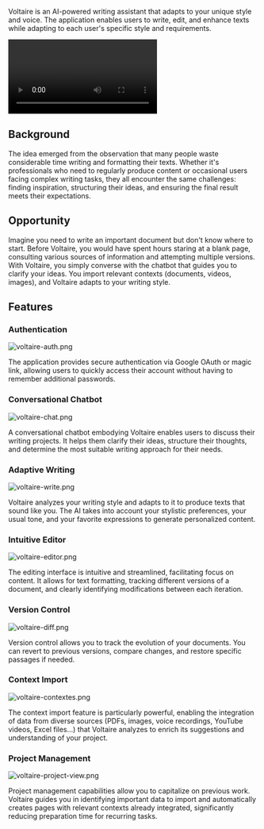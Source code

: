 Voltaire is an AI-powered writing assistant that adapts to your unique style and voice. The application enables users to write, edit, and enhance texts while adapting to each user's specific style and requirements.

![voltaire-landing.mp4](/voltaire/voltaire-landing.mp4)

## Background
The idea emerged from the observation that many people waste considerable time writing and formatting their texts. Whether it's professionals who need to regularly produce content or occasional users facing complex writing tasks, they all encounter the same challenges: finding inspiration, structuring their ideas, and ensuring the final result meets their expectations.

## Opportunity
Imagine you need to write an important document but don't know where to start. Before Voltaire, you would have spent hours staring at a blank page, consulting various sources of information and attempting multiple versions. With Voltaire, you simply converse with the chatbot that guides you to clarify your ideas. You import relevant contexts (documents, videos, images), and Voltaire adapts to your writing style.

## Features

### Authentication
![voltaire-auth.png](/voltaire/voltaire-auth.png)

The application provides secure authentication via Google OAuth or magic link, allowing users to quickly access their account without having to remember additional passwords.

### Conversational Chatbot
![voltaire-chat.png](/voltaire/voltaire-chat.png)

A conversational chatbot embodying Voltaire enables users to discuss their writing projects. It helps them clarify their ideas, structure their thoughts, and determine the most suitable writing approach for their needs.

### Adaptive Writing
![voltaire-write.png](/voltaire/voltaire-write.png)

Voltaire analyzes your writing style and adapts to it to produce texts that sound like you. The AI takes into account your stylistic preferences, your usual tone, and your favorite expressions to generate personalized content.

### Intuitive Editor
![voltaire-editor.png](/voltaire/voltaire-editor.png)

The editing interface is intuitive and streamlined, facilitating focus on content. It allows for text formatting, tracking different versions of a document, and clearly identifying modifications between each iteration.

### Version Control
![voltaire-diff.png](/voltaire/voltaire-diff.png)

Version control allows you to track the evolution of your documents. You can revert to previous versions, compare changes, and restore specific passages if needed.

### Context Import
![voltaire-contextes.png](/voltaire/voltaire-contextes.png)

The context import feature is particularly powerful, enabling the integration of data from diverse sources (PDFs, images, voice recordings, YouTube videos, Excel files...) that Voltaire analyzes to enrich its suggestions and understanding of your project.

### Project Management
![voltaire-project-view.png](/voltaire/voltaire-project-view.png)

Project management capabilities allow you to capitalize on previous work. Voltaire guides you in identifying important data to import and automatically creates pages with relevant contexts already integrated, significantly reducing preparation time for recurring tasks.